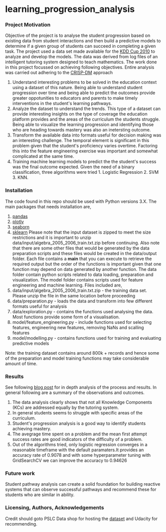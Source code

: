 # learning_progression_analysis
### Project Motivation
Objective of the project is to analyse the student progression based on existing data from student interactions and then build a predictive models to determine if a given group of students can succeed in completing a given task. The project used a data set made available for the [KDD Cup 2010](https://pslcdatashop.web.cmu.edu/KDDCup/rules.jsp) to analyze and develop the models. The data was derived from log files of an intelligent tutoring system designed to teach mathematics. The work done in this project focussed on achieving following objectives. Entire analysis was carried out adhering to the [CRISP-DM](https://en.wikipedia.org/wiki/Cross-industry_standard_process_for_data_mining) approach
1. Understand interesting problems to be solved in the education context using a dataset of this nature. Being able to understand student progression over time and being able to predict the outcomes provide greater oppotunities to educators and parents to make timely interventions in the student's learning pathways.
2. Analyze the dataset to understand the trends. This type of a dataset can provide interesting insights on the type of coverage the education platform provides and the areas of the curriculum the students struggle. Being able to visualize the learning progression and identifying those who are heading towards mastery was also an inetersting outcome.
3. Transform the available data into formats useful for decision making was an interesting challenge. The temporal element is significant in this problem given that the student's proficiency varies overtime. Factoring this into the feature engineering exercise was important and somewhat complicated at the same time.
4. Training machine learning models to predict the the student's success was the final outcome expected. Given the need of a binary classification, three algorithms were tried 1. Logistic Regression 2. SVM 3. KNN.  


### Installation
The code found in this repo should be used with Python versions 3.X. The main packages that needs installation are,
1. [pandas](https://pandas.pydata.org/)
2. [plotly](https://plotly.com/python/getting-started/)
3. [seaborn](https://seaborn.pydata.org/)
4. [sklearn](https://scikit-learn.org/stable/)
Please note that the input dataset is zipped to meet the size restrictions and it is important to unzip data/input/algebra_2005_2006_train.txt.zip before continuing. Also note that there are some other files that would be generated by the data preparation scripts and these files would be created in the data/output folder. Each file contains a __main__ that you can execute to retrieve the required output but the order of the functions is important given that one function may depend on data generated by another function.
The data folder contain python scripts related to data loading, preparation and visualization. The model folder contains scripts used for feature engineering and machine learning.
Files included are,
1. data/input/algebra_2005_2006_train.txt.zip - the training data set. Please unzip the file in the same location before proceeding
2. data/preparation.py - loads the data and transform into few different formats useful for analysis
3. data/exploration.py - contains the functions used analysing the data. Most functions provide some form of a visualisation. 
4. model/feature_engineering.py - include functions used for selecting features, engineering new features, removing NaNs and scalling features
5. model/modelling.py - contains functions used for training and evaluating predictive models

Note: the training dataset contains around 800k + records and hence some of the preparation and model training functions may take considerable amount of time. 


### Results
See following [blog post]() for in depth analysis of the process and results.
In general following are a summary of the observations and outcomes.
1. The data analysis clearly shows that not all Knowledge Components (KCs) are addressed equally by the tutoring system.
2. In general students seems to struggle with specific areas of the curriculum. 
3. Student's progression analysis is a good way to identify students achieving mastery. 
4. The avegrage time spent on a problem and the mean first attempt success rates are good indicators of the difficulty of a problem.
5. Out of the algorithms tried, only logistic regression converges in a reasonable timeframe with the default paramaters.It provides an accuracy rate of 0.9078 and with some hyperparameter tuning with GridSearchCV we can improve the accuracy to 0.94626

### Future work
Student pathway analysis can create a solid foundation for building reactive systems that can observe successful pathways and recommend these for students who are similar in ability. 

### Licensing, Authors, Acknowledgements
Credit should goto PSLC Data shop for hosting the [dataset](https://pslcdatashop.web.cmu.edu/KDDCup/rules.jsp) and Udacity for recommending. 
